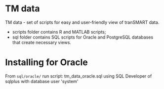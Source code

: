TM data
============
TM data - set of scripts for easy and user-friendly view of tranSMART data.
  - scripts folder contains R and MATLAB scripts;
  - sql folder contains SQL scripts for Oracle and PostgreSQL databases that create necessary views.

Installing for Oracle
============
From `sql/oracle/` run script:
  tm_data_oracle.sql
using SQL Developer of sqlplus with database user 'system'